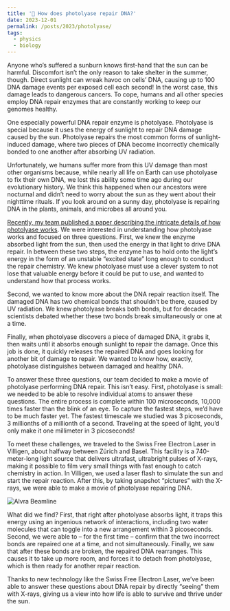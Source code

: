 ```yaml
---
title: '🧬 How does photolyase repair DNA?'
date: 2023-12-01
permalink: /posts/2023/photolyase/
tags:
  - physics
  - biology
---
```


Anyone who’s suffered a sunburn knows first-hand that the sun can be harmful. Discomfort isn’t the only reason to take shelter in the summer, though. Direct sunlight can wreak havoc on cells’ DNA, causing up to 100 DNA damage events per exposed cell each second! In the worst case, this damage leads to dangerous cancers. To cope, humans and all other species employ DNA repair enzymes that are constantly working to keep our genomes healthy.

One especially powerful DNA repair enzyme is photolyase. Photolyase is special because it uses the energy of sunlight to repair DNA damage caused by the sun. Photolyase repairs the most common forms of sunlight-induced damage, where two pieces of DNA become incorrectly chemically bonded to one another after absorbing UV radiation.

Unfortunately, we humans suffer more from this UV damage than most other organisms because, while nearly all life on Earth can use photolyase to fix their own DNA, we lost this ability some time ago during our evolutionary history. We think this happened when our ancestors were nocturnal and didn’t need to worry about the sun as they went about their nighttime rituals. If you look around on a sunny day, photolyase is repairing DNA in the plants, animals, and microbes all around you.

[Recently, my team published a paper describing the intricate details of how photolyase works](https://doi.org/10.1126/science.adj4270). We were interested in understanding how photolyase works and focused on three questions. First, we knew the enzyme absorbed light from the sun, then used the energy in that light to drive DNA repair. In between these two steps, the enzyme has to hold onto the light’s energy in the form of an unstable “excited state” long enough to conduct the repair chemistry. We knew photolyase must use a clever system to not lose that valuable energy before it could be put to use, and wanted to understand how that process works.

Second, we wanted to know more about the DNA repair reaction itself. The damaged DNA has two chemical bonds that shouldn’t be there, caused by UV radiation. We knew photolyase breaks both bonds, but for decades scientists debated whether these two bonds break simultaneously or one at a time.

Finally, when photolyase discovers a piece of damaged DNA, it grabs it, then waits until it absorbs enough sunlight to repair the damage. Once this job is done, it quickly releases the repaired DNA and goes looking for another bit of damage to repair. We wanted to know how, exactly, photolyase distinguishes between damaged and healthy DNA.

To answer these three questions, our team decided to make a movie of photolyase performing DNA repair. This isn’t easy. First, photolyase is small: we needed to be able to resolve individual atoms to answer these questions. The entire process is complete within 100 microseconds, 10,000 times faster than the blink of an eye. To capture the fastest steps, we’d have to be much faster yet. The fastest timescale we studied was 3 picoseconds, 3 millionths of a millionth of a second. Traveling at the speed of light, you’d only make it one millimeter in 3 picoseconds!

To meet these challenges, we traveled to the Swiss Free Electron Laser in Villigen, about halfway between Zürich and Basel. This facility is a 740-meter-long light source that delivers ultrafast, ultrabright pulses of X-rays, making it possible to film very small things with fast enough to catch chemistry in action. In Villigen, we used a laser flash to simulate the sun and start the repair reaction. After this, by taking snapshot “pictures” with the X-rays, we were able to make a movie of photolyase repairing DNA.

![Alvra Beamline](https://tjlane.github.io/files/alvra1.jpg)

What did we find? First, that right after photolyase absorbs light, it traps this energy using an ingenious network of interactions, including two water molecules that can toggle into a new arrangement within 3 picoseconds. Second, we were able to – for the first time – confirm that the two incorrect bonds are repaired one at a time, and not simultaneously. Finally, we saw that after these bonds are broken, the repaired DNA rearranges. This causes it to take up more room, and forces it to detach from photolyase, which is then ready for another repair reaction.

Thanks to new technology like the Swiss Free Electron Laser, we’ve been able to answer these questions about DNA repair by directly “seeing” them with X-rays, giving us a view into how life is able to survive and thrive under the sun.
